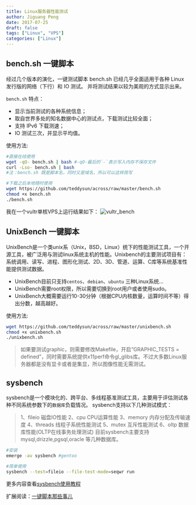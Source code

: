 ```yaml
---
title: Linux服务器性能测试
author: Jiguang Peng
date: 2017-07-25
draft: false
tags: ["Linux", "VPS"]
categories: ["Linux"]
---
```


## bench.sh 一键脚本

经过几个版本的演化，一键测试脚本 bench.sh 已经几乎全面适用于各种 Linux 发行版的网络（下行）和 IO 测试。
并将测试结果以较为美观的方式显示出来。

`bench.sh` 特点：
- 显示当前测试的各种系统信息；
- 取自世界多处的知名数据中心的测试点，下载测试比较全面；
- 支持 IPv6 下载测速；
- IO 测试三次，并显示平均值。

使用方法:
```bash
#直接在线使用
wget -qO- bench.sh | bash #-qO-最后的`-`表示写入内存不保存文件
curl -Lso- bench.sh | bash
#注：bench.sh 既是脚本名，同时又是域名，所以可以这样简写

#下载之后本地随时使用
wget https://github.com/teddysun/across/raw/master/bench.sh
chmod +x bench.sh
./bench.sh
```

我在一个vultr单核VPS上运行结果如下：
![vultr_bench](http://otdxy3f89.bkt.clouddn.com/17-7-25/45713745.jpg)


## UnixBench 一键脚本
UnixBench是一个类unix系（Unix，BSD，Linux）统下的性能测试工具，一个开源工具，被广泛用与测试linux系统主机的性能。Unixbench的主要测试项目有：系统调用、读写、进程、图形化测试、2D、3D、管道、运算、C库等系统基准性能提供测试数据。

- UnixBench目前只支持`centos`、`debian`、`ubuntu` 三种Linux系统...
- UnixBench需要root权限，所以需要切换到root用户或者使用sudo。
- UnixBench大概需要运行10-30分钟（根据CPU内核数量，运算时间不等）得出分数，越高越好。

使用方法:
```bash
wget https://github.com/teddysun/across/raw/master/unixbench.sh
chmod +x unixbench.sh
./unixbench.sh
```


>如果要测试graphic，则需要修改Makefile，开启”GRAPHIC_TESTS = defined”，同时需要系统提供x11perf命令gl_glibs库。不过大多数Linux服务器都是没有显卡或者是集显，所以图像性能无需测试。

## sysbench 
sysbench是一个模块化的、跨平台、多线程基准测试工具，主要用于评估测试各种不同系统参数下的`数据库`负载情况。
sysbench支持以下几种测试模式：
>1、fileio   磁盘IO性能
>2、cpu      CPU运算性能
>3、memory   内存分配及传输速度
>4、threads  线程子系统性能测试
>5、mutex    互斥性能测试
>6、oltp     数据库性能(OLTP在线事务处理测试)
>目前sysbench主要支持 mysql,drizzle,pgsql,oracle 等几种数据库。

```bash
#安装
emerge -av sysbench #gentoo

#简单使用
sysbench --test=fileio --file-test-mode=seqwr run
```

更多内容查看[sysbench使用教程](http://ghoulich.xninja.org/2016/05/11/sysbench-manual/)

扩展阅读：[一键脚本那些事儿](https://teddysun.com/451.html)